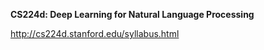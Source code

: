 **CS224d: Deep Learning for Natural Language Processing**

http://cs224d.stanford.edu/syllabus.html

